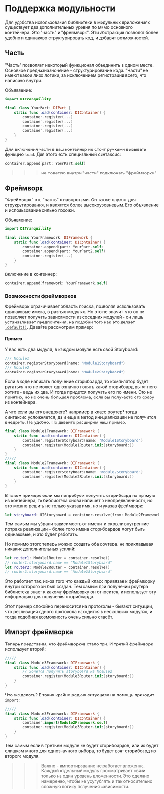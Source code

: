 # Поддержка модульности
Для удобства использования библиотеки в модульных приложениях существует два дополнительных уровня по мимо основного контейнера. Это "часть" и "фреймворк".
Эти абстракции позволят более удобно и одинаково структурировать код, и добавят возможностей.

## Часть
"Часть" позволяет некоторый функционал объединить в одном месте. Основное предназназночение - структурирование кода. "Части" не имеют какой либо логики, за исключением регистрации всего, что написано внутри.

Объявление:
```Swift
import DITranquillity

final class YourPart: DIPart {
    static func load(container: DIContainer) {
        container.register(...)
        container.register(...)
        container.register(...)
        container.register(...)
    }
}
```
Для включения части в ваш контейнер не стоит ручками вызывать функцию `load`. Для этого есть специальный синтаксис:
```Swift
container.append(part: YourPart.self)
```

>>> не советую внутри "части" подключать "фреймворки"

## Фреймворк
"Фреймворк" это "часть" с наворотами. Он также служит для струкрутирования, и является более высокоуровневым. Его объявление и использование сильно похожи.

Объявление:
```Swift
import DITranquillity

final class YourFramework: DIFramework {
    static func load(container: DIContainer) {
        container.append(part: YourPart.self)
        container.append(part: YourPart2.self)
        container.register(...)
    }
}
```
Включение в контейнер:
```Swift
container.append(framework: YourFramework.self)
```

### Возможности фреймворков
Фреймворк ограничивает область поиска, позволяя использовать одинаковые имена, в разных модулях. Но это не значит, что он не позволяет получать зависимости из соседних модулей - он лишь устанавливает предпочтения, на подобии того как это делает [`.default()`](registration_and_service.md#По-Умолчанию).
Давайте рассмотрим пример:

#### Пример
У вас есть два модуля, в каждом модуле есть свой Storyboard:
```Swift
/// Module1
container.registerStoryboard(name: "Module1Storyboard")
/// Module2
container.registerStoryboard(name: "Module2Storyboard")
```
Если в коде написать получение сторибоарда, то компилятор будет ругаться что не может однозначно понять какой сторибоард вы от него хотите - ведь их два. И тогда придется получать его по имени. Это не приятно, но не очень большая проблема, если вы получаете его сразу из контейнера.

А что если вы его внедряете? например в класс роутер? тогда синтаксис усложняется, да и еще в метод инициализации не получится внедрить. Не удобно. Но давайте расширим наш пример:
```Swift
final class Module1Framework: DIFramework {
    static func load(container: DIContainer) {
        container.registerStoryboard(name: "Module1Storyboard")
        container.register(Module1Router.init(storyboard:))
    }
}
/////
final class Module2Framework: DIFramework {
    static func load(container: DIContainer) {
        container.registerStoryboard(name: "Module2Storyboard")
        container.register(Module2Router.init(storyboard:))
    }
}
```
В таком примере если мы попробуем получить сторибоард на прямую из контейнера, то библиотека снова напишет о неопределенности, но это можно решить не только указав имя, но и указав фреймворк:
```Swift
let storyboard: UIStoryboard = container.resolve(from: Module2Framework.self)
```
Тем самым мы убрали зависимость от имени, и скрыли внутренние потраха реализации - более того имена сторибоардов могут быть одинаковые, и это будет работать.

Но помимо этого теперь можно создать оба роутера, не прикладывая никаких дополнительных усилий:
```Swift
let router1: Module1Router = container.resolve()
// router1.storyboard.name == "Module1Storyboard"
let router2: Module2Router = container.resolve()
// router2.storyboard.name == "Module2Storyboard"
```
Это работает так, из-за того что каждый класс привязан к фреймворку внутри которого он был создан. Тем самым при получении роутера библиотека знает к какому фреймворку он относится, и использует эту информацию для получения сторибоарда.

Этот пример спокойно переносится на протоколы - бывают ситуации, что реализация одного протокола находится в нескольких модулях, и тогда подобная возможность очень сильно спасёт.

## Импорт фреймворка
Теперь представим, что фреймворков стало три. И третий фреймворк использует второй:
```Swift
/////
final class Module3Framework: DIFramework {
    static func load(container: DIContainer) {
        // хочется получить storyboard из Module2
        container.register(Module3Router.init(storyboard:))
    }
}
```
Что же делать? В таких крайне редких ситуациях на помощь приходит `import`:
```Swift
/////
final class Module3Framework: DIFramework {
    static func load(container: DIContainer) {
        container.import(Module2Framework.self)
        container.register(Module3Router.init(storyboard:))
    }
}
```
Тем самым если в третьем модуле не будет сторибоардов, или их будет слишком много для однозначного выбора, то будет взят сторибоард из второго модуля.

>>> Важно - импортирование не работает вложенно. Каждый отдельный модуль просматривает связи только на один уровень вложенности. Это сделано намеренно, чтобы не усугублять и так относительно сложную логику получения зависимости.
